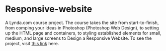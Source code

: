 # Responsive-website
A Lynda.com course project. The course takes the site from start-to-finish, from comping your ideas in Photoshop (Photoshop Web Design), to setting up the HTML page and containers, to styling established elements for small, medium, and large screens to Design a Responsive Website. 
To see the project, visit <a href="https://carmen12.github.io/Responsive-website/myPage/">this link</a> here.
